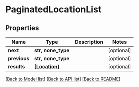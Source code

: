# PaginatedLocationList

## Properties
Name | Type | Description | Notes
------------ | ------------- | ------------- | -------------
**next** | **str, none_type** |  | [optional] 
**previous** | **str, none_type** |  | [optional] 
**results** | [**[Location]**](Location.md) |  | [optional] 

[[Back to Model list]](../README.md#documentation-for-models) [[Back to API list]](../README.md#documentation-for-api-endpoints) [[Back to README]](../README.md)


